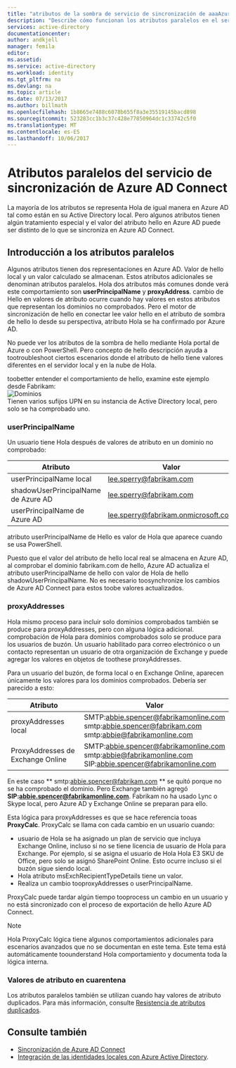 ```yaml
---
title: "atributos de la sombra de servicio de sincronización de aaaAzure AD Connect | Documentos de Microsoft"
description: "Describe cómo funcionan los atributos paralelos en el servicio de sincronización de Azure AD Connect."
services: active-directory
documentationcenter: 
author: andkjell
manager: femila
editor: 
ms.assetid: 
ms.service: active-directory
ms.workload: identity
ms.tgt_pltfrm: na
ms.devlang: na
ms.topic: article
ms.date: 07/13/2017
ms.author: billmath
ms.openlocfilehash: 1b8665e7488c6078b655f8a3e35519145bacd898
ms.sourcegitcommit: 523283cc1b3c37c428e77850964dc1c33742c5f0
ms.translationtype: MT
ms.contentlocale: es-ES
ms.lasthandoff: 10/06/2017
---
```

# <a name="azure-ad-connect-sync-service-shadow-attributes"></a>Atributos paralelos del servicio de sincronización de Azure AD Connect
La mayoría de los atributos se representa Hola de igual manera en Azure AD tal como están en su Active Directory local. Pero algunos atributos tienen algún tratamiento especial y el valor del atributo hello en Azure AD puede ser distinto de lo que se sincroniza en Azure AD Connect.

## <a name="introducing-shadow-attributes"></a>Introducción a los atributos paralelos
Algunos atributos tienen dos representaciones en Azure AD. Valor de hello local y un valor calculado se almacenan. Estos atributos adicionales se denominan atributos paralelos. Hola dos atributos más comunes donde verá este comportamiento son **userPrincipalName** y **proxyAddress**. cambio de Hello en valores de atributo ocurre cuando hay valores en estos atributos que representan los dominios no comprobados. Pero el motor de sincronización de hello en conectar lee valor hello en el atributo de sombra de hello lo desde su perspectiva, atributo Hola se ha confirmado por Azure AD.

No puede ver los atributos de la sombra de hello mediante Hola portal de Azure o con PowerShell. Pero concepto de hello descripción ayuda a tootroubleshoot ciertos escenarios donde el atributo de hello tiene valores diferentes en el servidor local y en la nube de Hola.

toobetter entender el comportamiento de hello, examine este ejemplo desde Fabrikam:  
![Dominios](./media/active-directory-aadconnectsyncservice-shadow-attributes/domains.png)  
Tienen varios sufijos UPN en su instancia de Active Directory local, pero solo se ha comprobado uno.

### <a name="userprincipalname"></a>userPrincipalName
Un usuario tiene Hola después de valores de atributo en un dominio no comprobado:

| Atributo | Valor |
| --- | --- |
| userPrincipalName local | lee.sperry@fabrikam.com |
| shadowUserPrincipalName de Azure AD | lee.sperry@fabrikam.com |
| userPrincipalName de Azure AD | lee.sperry@fabrikam.onmicrosoft.com |

atributo userPrincipalName de Hello es valor de Hola que aparece cuando se usa PowerShell.

Puesto que el valor del atributo de hello local real se almacena en Azure AD, al comprobar el dominio fabrikam.com de hello, Azure AD actualiza el atributo userPrincipalName de hello con valor de Hola de hello shadowUserPrincipalName. No es necesario toosynchronize los cambios de Azure AD Connect para estos toobe valores actualizados.

### <a name="proxyaddresses"></a>proxyAddresses
Hola mismo proceso para incluir solo dominios comprobados también se produce para proxyAddresses, pero con alguna lógica adicional. comprobación de Hola para dominios comprobados solo se produce para los usuarios de buzón. Un usuario habilitado para correo electrónico o un contacto representan un usuario de otra organización de Exchange y puede agregar los valores en objetos de toothese proxyAddresses.

Para un usuario del buzón, de forma local o en Exchange Online, aparecen únicamente los valores para los dominios comprobados. Debería ser parecido a esto:

| Atributo | Valor |
| --- | --- |
| proxyAddresses local | SMTP:abbie.spencer@fabrikamonline.com</br>smtp:abbie.spencer@fabrikam.com</br>smtp:abbie@fabrikamonline.com |
| ProxyAddresses de Exchange Online | SMTP:abbie.spencer@fabrikamonline.com</br>smtp:abbie@fabrikamonline.com</br>SIP:abbie.spencer@fabrikamonline.com |

En este caso ** smtp:abbie.spencer@fabrikam.com ** se quitó porque no se ha comprobado el dominio. Pero Exchange también agregó **SIP:abbie.spencer@fabrikamonline.com**. Fabrikam no ha usado Lync o Skype local, pero Azure AD y Exchange Online se preparan para ello.

Esta lógica para proxyAddresses es que se hace referencia tooas **ProxyCalc**. ProxyCalc se llama con cada cambio en un usuario cuando:

- usuario de Hola se ha asignado un plan de servicio que incluya Exchange Online, incluso si no se tiene licencia de usuario de Hola para Exchange. Por ejemplo, si se asigna el usuario de Hola Hola E3 SKU de Office, pero solo se asignó SharePoint Online. Esto ocurre incluso si el buzón sigue siendo local.
- Hola atributo msExchRecipientTypeDetails tiene un valor.
- Realiza un cambio tooproxyAddresses o userPrincipalName.

ProxyCalc puede tardar algún tiempo tooprocess un cambio en un usuario y no está sincronizado con el proceso de exportación de hello Azure AD Connect.

> [!NOTE]
> Hola ProxyCalc lógica tiene algunos comportamientos adicionales para escenarios avanzados que no se documentan en este tema. Este tema está automáticamente toounderstand Hola comportamiento y documenta toda la lógica interna.

### <a name="quarantined-attribute-values"></a>Valores de atributo en cuarentena
Los atributos paralelos también se utilizan cuando hay valores de atributo duplicados. Para más información, consulte [Resistencia de atributos duplicados](active-directory-aadconnectsyncservice-duplicate-attribute-resiliency.md).

## <a name="see-also"></a>Consulte también
* [Sincronización de Azure AD Connect](active-directory-aadconnectsync-whatis.md)
* [Integración de las identidades locales con Azure Active Directory](active-directory-aadconnect.md).
